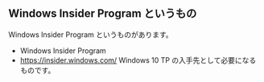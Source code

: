 ## Windows Insider Program というもの

Windows Insider Program というものがあります。

*  Windows Insider Program
  *  https://insider.windows.com/
Windows 10 TP の入手先として必要になるものです。


